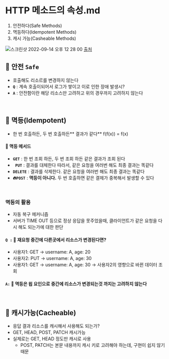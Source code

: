 # HTTP 메소드의 속성.md
1. 안전하다(Safe Methods)
2. 멱등하다(Idempotent Methods)
3. 캐시 가능(Casheable Methods)


![스크린샷 2022-09-14 오후 12 28 00](https://user-images.githubusercontent.com/101084642/190052982-9e540dec-6489-4cc8-9682-644b82f40da9.png)
[출처](https://ko.wikipedia.org/wiki/HTTP)

## 🔎 안전 **`Safe`**
- 호출해도 리소르를 변경하지 않는다
- **`Q`** : 계속 호출이되어서 로그가 쌓이고 이로 인한 장애 발생시?
- **`A`** : 안전함이란 해당 리소스만 고려하고 위의 경우까지 고려하지 않는다

<br>

##  🔎 멱등(Idempotent)
- 한 번 호출하든, 두 번 호출하든** 결과가 같다** f(f(x)) = f(x)

#### 🌟 멱등 메서드
- **`GET`** : 한 번 조회 하든, 두 번 조회 하든 같은 결과가 조회 된다
- **` PUT`** : 결과를 대체한다 따라서, 같은 요청을 여러번 해도 최종 결과는 똑같다
- **`DELETE`** : 결과를 삭제한다. 같은 요청을 여러번 해도 최종 결과는 똑같다
- **🔥`POST`** : **멱등이 아니다.** 두 번 호출하면 같은 결제가 중복해서 발생할 수 있다

<br>

### 멱등의 활용
- 자동 복구 메커니즘
- 서버가 TIME OUT 등으로 정상 응답을 못주었을때, 클라이언트가 같은 요청을 다시 해도 되는가에 대한 판단 

#### `Q :` 🌟 재요청 중간에 다른곳에서 리소스가 변경된다면?
- 사용자1: GET → username: A, age: 20
- 사용자2: PUT → username: A, age: 30
- 사용자1: GET → username: A, age: 30 → 사용자2의 영향으로 바뀐 데이터 조회
#### `A:` 🌟 멱등은 욉 요인으로 중간에 리소스가 변경되는것 까지는 고려하지 않는다

<br>

## 🔎 캐시가능(Cacheable)
- 응답 결과 리소스를 캐시해서 사용해도 되는가?
- GET, HEAD, POST, PATCH 캐시가능
- 실제로는 GET, HEAD 정도만 캐시로 사용
  - POST, PATCH는 본문 내용까지 캐시 키로 고려해야 하는데, 구현이 쉽지 않기 때문 

